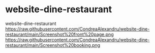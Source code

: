 # website-dine-restaurant
website-dine-restaurant
https://raw.githubusercontent.com/CondreaAlexandru/website-dine-restaurant/main/Screenshot%20front%20page.png
https://raw.githubusercontent.com/CondreaAlexandru/website-dine-restaurant/main/Screenshot%20booking.png
